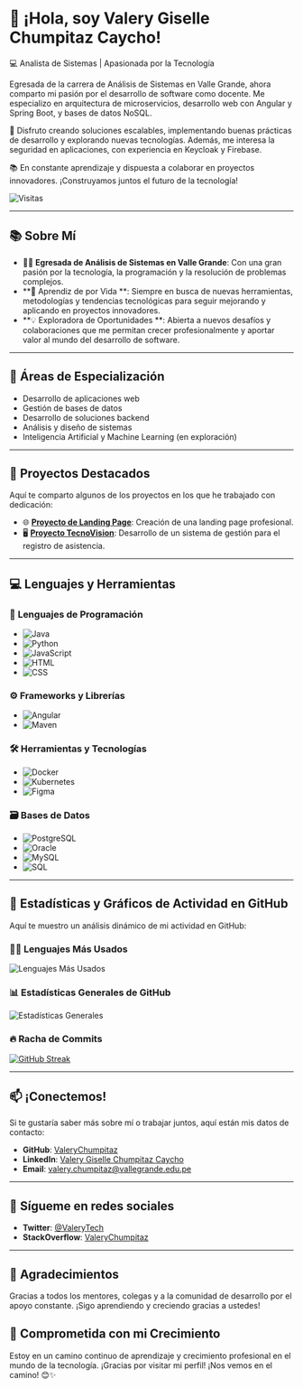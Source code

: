 # 👋 **¡Hola, soy Valery Giselle Chumpitaz Caycho!**


💻 Analista de Sistemas | Apasionada por la Tecnología

Egresada de la carrera de Análisis de Sistemas en Valle Grande, ahora comparto mi pasión por el desarrollo de software como docente. Me especializo en arquitectura de microservicios, desarrollo web con Angular y Spring Boot, y bases de datos NoSQL.

🚀 Disfruto creando soluciones escalables, implementando buenas prácticas de desarrollo y explorando nuevas tecnologías. Además, me interesa la seguridad en aplicaciones, con experiencia en Keycloak y Firebase.

📚 En constante aprendizaje y dispuesta a colaborar en proyectos innovadores. ¡Construyamos juntos el futuro de la tecnología!

![Visitas](https://hits.seeyoufarm.com/api/count/incr/badge.svg?url=https%3A%2F%2Fgithub.com%2FValeryChumpitaz%2Fhit-counter&count_bg=%2379C83D&title_bg=%23555555&icon=&icon_color=%23E7E7E7&title=Visitas&edge_flat=false)

---

## 📚 **Sobre Mí**

- 👩‍💻 **Egresada de Análisis de Sistemas en Valle Grande**: Con una gran pasión por la tecnología, la programación y la resolución de problemas complejos.
- **🚀 Aprendiz de por Vida **: Siempre en busca de nuevas herramientas, metodologías y tendencias tecnológicas para seguir mejorando y aplicando en proyectos innovadores.
-  **💡 Exploradora de Oportunidades **: Abierta a nuevos desafíos y colaboraciones que me permitan crecer profesionalmente y aportar valor al mundo del desarrollo de software.

---

## 🧠 **Áreas de Especialización**

- Desarrollo de aplicaciones web
- Gestión de bases de datos
- Desarrollo de soluciones backend
- Análisis y diseño de sistemas
- Inteligencia Artificial y Machine Learning (en exploración)

---

## 🚀 **Proyectos Destacados**

Aquí te comparto algunos de los proyectos en los que he trabajado con dedicación:

- 🌐 **[Proyecto de Landing Page](https://github.com/vallegrande/AS221S2_T11.git)**: Creación de una landing page profesional.
- 🖥️ **[Proyecto TecnoVision](https://github.com/ValeryChumpitaz/T05_TecnoVision.git)**: Desarrollo de un sistema de gestión para el registro de asistencia.

---

## 💻 **Lenguajes y Herramientas**

### 🌟 **Lenguajes de Programación**
- ![Java](https://img.shields.io/badge/Java-007396?style=flat&logo=java&logoColor=white)
- ![Python](https://img.shields.io/badge/Python-3776AB?style=flat&logo=python&logoColor=white)
- ![JavaScript](https://img.shields.io/badge/JavaScript-F7DF1E?style=flat&logo=javascript&logoColor=black)
- ![HTML](https://img.shields.io/badge/HTML-E34F26?style=flat&logo=html5&logoColor=white)
- ![CSS](https://img.shields.io/badge/CSS-1572B6?style=flat&logo=css3&logoColor=white)

### ⚙️ **Frameworks y Librerías**
- ![Angular](https://img.shields.io/badge/Angular-DD0031?style=flat&logo=angular&logoColor=white)
- ![Maven](https://img.shields.io/badge/Maven-C71A36?style=flat&logo=apache-maven&logoColor=white)

### 🛠️ **Herramientas y Tecnologías**
- ![Docker](https://img.shields.io/badge/Docker-2496ED?style=flat&logo=docker&logoColor=white)
- ![Kubernetes](https://img.shields.io/badge/Kubernetes-326CE5?style=flat&logo=kubernetes&logoColor=white)
- ![Figma](https://img.shields.io/badge/Figma-F24E1E?style=flat&logo=figma&logoColor=white)

### 🗃️ **Bases de Datos**
- ![PostgreSQL](https://img.shields.io/badge/PostgreSQL-316192?style=flat&logo=postgresql&logoColor=white)
- ![Oracle](https://img.shields.io/badge/Oracle-F80000?style=flat&logo=oracle&logoColor=white)
- ![MySQL](https://img.shields.io/badge/MySQL-4479A1?style=flat&logo=mysql&logoColor=white)
- ![SQL](https://img.shields.io/badge/SQL-CC2927?style=flat&logo=microsoft-sql-server&logoColor=white)

---

## 📅 **Estadísticas y Gráficos de Actividad en GitHub**

Aquí te muestro un análisis dinámico de mi actividad en GitHub:

### 🧑‍💻 **Lenguajes Más Usados**
![Lenguajes Más Usados](https://github-readme-stats.vercel.app/api/top-langs/?username=ValeryChumpitaz&layout=compact&theme=radical)

### 📊 **Estadísticas Generales de GitHub**
![Estadísticas Generales](https://github-readme-stats.vercel.app/api?username=ValeryChumpitaz&show_icons=true&theme=radical)

### 🔥 **Racha de Commits**  
[![GitHub Streak](https://github-readme-streak-stats.herokuapp.com?user=ValeryGiselleChumpitazCaycho&theme=radical&hide_border=true)](https://git.io/streak-stats)

---

## 📫 **¡Conectemos!**

Si te gustaría saber más sobre mí o trabajar juntos, aquí están mis datos de contacto:

- **GitHub**: [ValeryChumpitaz](https://github.com/ValeryChumpitaz)
- **LinkedIn**: [Valery Giselle Chumpitaz Caycho](https://www.linkedin.com/in/valery-giselle-chumpitaz-caycho-142261238/)
- **Email**: [valery.chumpitaz@vallegrande.edu.pe](mailto:valery.chumpitaz@vallegrande.edu.pe)

---

## 📱 **Sígueme en redes sociales**

- **Twitter**: [@ValeryTech](https://twitter.com/ValeryTech)
- **StackOverflow**: [ValeryChumpitaz](https://stackoverflow.com/users/valerychumpitaz)

---

## 🙏 **Agradecimientos**

Gracias a todos los mentores, colegas y a la comunidad de desarrollo por el apoyo constante. ¡Sigo aprendiendo y creciendo gracias a ustedes!

## 🌟 **Comprometida con mi Crecimiento**

Estoy en un camino continuo de aprendizaje y crecimiento profesional en el mundo de la tecnología. ¡Gracias por visitar mi perfil! ¡Nos vemos en el camino! 😊✨
